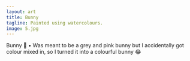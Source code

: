 ```yaml
---
layout: art
title: Bunny
tagline: Painted using watercolours.
image: 5.jpg
---
```

Bunny 🐰
•
Was meant to be a grey and pink bunny but I accidentally got colour mixed in, so I turned it into a colourful bunny 😂
